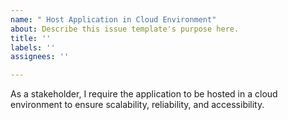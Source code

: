 ```yaml
---
name: " Host Application in Cloud Environment"
about: Describe this issue template's purpose here.
title: ''
labels: ''
assignees: ''

---
```


As a stakeholder, I require the application to be hosted in a cloud environment to ensure scalability, reliability, and accessibility.
